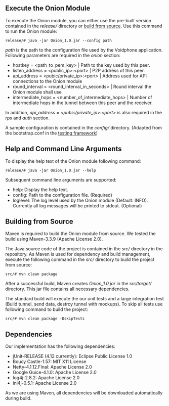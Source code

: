 ## Execute the Onion Module ##

To execute the Onion module, you can either use the pre-built version contained in the *release/* directory or [build from source](#building-from-source).
Use this command to run the Onion module:

    release/# java -jar Onion_1.0.jar --config path

*path* is the path to the configuration file used by the Voidphone application.
Following parameters are required in the *onion* section:


* hostkey = \<path_to_pem_key\>                         | Path to the key used by this peer.
* listen_address = \<public_ip\>:\<port\>               | P2P address of this peer.
* api_address = \<pubic/private_ip\>:\<port\>           | Address used for API connections to the Onion module
* round_interval = \<round_interval_in_seconds\>      | Round interval the Onion module shall use
* intermediate_hops = \<number_of_intermediate_hops\> | Number of intermediate hops in the tunnel between this peer and the receiver.

In addition, *api_address = \<pubic/private_ip\>:\<port\>* is also required in the *rps* and *auth* section.

A sample configuration is contained in the *config/* directory. (Adapted from the bootstrap.conf in the [testing framework](https://gitlab.lrz.de/voidphone/testing))

## Help and Command Line Arguments ##

To display the help text of the Onion module following command:

    release/# java -jar Onion_1.0.jar --help

Subsequent command line arguments are supported:

* help: Display the help text.
* config: Path to the configuration file. (Required)
* loglevel: The log level used by the Onion module (Default: INFO). Currently all log messages will be printed to stdout. (Optional)



## Building from Source

Maven is required to build the Onion module from source.
We tested the build using Maven-3.3.9 (Apache License 2.0).

The Java source code of the project is contained in the *src/* directory in the repository.
As Maven is used for dependency and build management, execute the following command in the *src/* directory to build the project from source:

    src/# mvn clean package

After a successful build, Maven creates *Onion_1.0.jar* in the *src/target/* directory.
This jar file contains all necessary dependencies.

The standard build will execute the our unit tests and a large integration test (Build tunnel, send data, destroy tunnel with mockups).
To skip all tests use following command to build the project:

    src/# mvn clean package -DskipTests


## Dependencies

Our implementation has the following dependencies:

* jUnit-RELEASE (4.12 currently): Eclipse Public License 1.0
* Boucy Castle-1.57: MIT X11 License
* Netty-4.1.12.Final: Apache License 2.0
* Google Guice-4.1.0: Apache License 2.0
* log4j-2.8.2: Apache License 2.0
* ini4j-0.5.1: Apache License 2.0

As we are using Maven, all dependencies will be downloaded automatically during build.